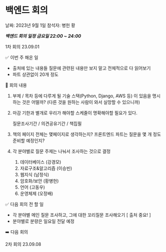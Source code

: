 # 백엔드 회의

날짜: 2023년 9월 1일
참석자: 병헌 황

***백엔드 회의 일정 금요일 22:00 ~ 24:00***

1차 회의 23.09.01

✅ 이번 주 해온 일

- 출처에 있는 내용들 질문에 관련된 내용만 보지 말고 전체적으로 다 읽어보기
- 파트 상관없이 20개 정도

📃 회의 내용

1. 부제 / 목차 등에 다루게 될 기술 스택(Python, Django, AWS 등) 이 있음을 명시하는 것은 어떨까? (다른 것을 원하는 사람이 와서 실망할 수 있으니까)
2. 마감 기한과 별개로 우리가 해야할 스케줄이 명확해야할 필요가 있다.
    
    질문조사기간 / 의견공유기간 / 책집필
    
3. 책의 페이지 전체는 몇페이지로 생각하는지?  프론트엔드 파트는 질문을 몇 개 정도 준비할 예정인지? 
4. 각 분야별로 질문 주제는 나눠서 조사하는 것으로 결정
    1. 데이터베이스 (강경모)
    2. 자료구조&알고리즘 (이승빈)
    3. 웹지식 (남정식)
    4. 암호화/보안 (황병헌)
    5. 언어 (고동우)
    6. 운영체제 (오정배)

✅ 다음 회의 전 할 일

- 각 분야별 메인 질문 조사하고, 그에 대한 꼬리질문 조사해오기 [ 출처 중요! ]
- 분야별로 분량은 일요일 전달 예정

➡️ 다음 회의

2차 회의 23.09.08